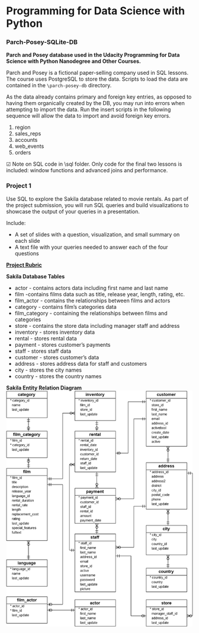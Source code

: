 # Programming for Data Science with Python

### Parch-Posey-SQLite-DB

**Parch and Posey database used in the Udacity Programming for Data Science with Python Nanodegree and Other Courses.**

Parch and Posey is a fictional paper-selling company used in SQL lessons. The course uses PostgreSQL to store the data. Scripts to load the data are contained in the `\parch-posey-db` directory.

As the data already contains primary and foreign key entries, as opposed to having them organically created by the DB, you may run into errors when attempting to import the data. Run the insert scripts in the following sequence will allow the data to import and avoid foreign key errors.

 1. region
 2. sales_reps
 3. accounts
 4. web_events
 5. orders
 
 &#9745; Note on SQL code in \sql folder. Only code for the final two lessons is included: window functions and advanced joins and performance.
 
### Project 1
Use SQL to explore the Sakila database related to movie rentals. As part of the project submission, you will run SQL queries and build visualizations to showcase the output of your queries in a presentation. 

Include:

* A set of slides with a question, visualization, and small summary on each slide
* A text file with your queries needed to answer each of the four questions

**[Project Rubric](https://review.udacity.com/#!/rubrics/2095/view)**

**Sakila Database Tables**

* actor - contains actors data including first name and last name
* film -contains films data such as title, release year, length, rating, etc.
* film_actor - contains the relationships between films and actors
* category - contains film’s categories data
* film_category - containing the relationships between films and categories
* store - contains the store data including manager staff and address
* inventory - stores inventory data
* rental  - stores rental data
* payment - stores customer’s payments
* staff - stores staff data
* customer - stores customer’s data
* address  - stores address data for staff and customers
* city - stores the city names
* country - stores the country names

**Sakila Entity Relation Diagram**
![Sakila ERD](projects/1_investigate_rdb/sakila_erd.png)



